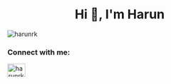 <h1 align="center">Hi 🤖, I'm Harun</h1>

<p align="left"> <img src="https://komarev.com/ghpvc/?username=harunrk&label=Profile%20views&color=0e75b6&style=flat" alt="harunrk" /> </p>

<h3 align="left">Connect with me:</h3>
<p align="left">
<a href="https://linkedin.com/in/harunrk" target="blank"><img align="center" src="https://raw.githubusercontent.com/rahuldkjain/github-profile-readme-generator/master/src/images/icons/Social/linked-in-alt.svg" alt="harunrk" height="30" width="40" /></a>
</p>


